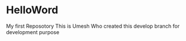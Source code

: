 # HelloWord
My first Reposotory
This is Umesh Who created this develop branch for development purpose
